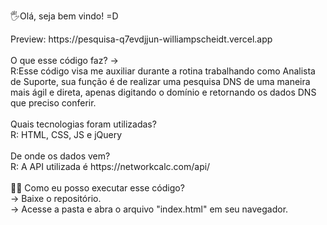 🖐️Olá, seja bem vindo! =D
<div>Preview: https://pesquisa-q7evdjjun-williampscheidt.vercel.app</div>
<br/>

<div>O que esse código faz? -></div> 
<div>R:Esse código visa me auxiliar durante a rotina trabalhando como Analista de Suporte, sua função é de realizar uma pesquisa DNS de uma maneira mais ágil e direta, apenas digitando o domínio e retornando os dados DNS que preciso conferir.</div>
</div>
<br/
<div>Quais tecnologias foram utilizadas?
<div>R: HTML, CSS, JS e jQuery</div>
<br />
<div>De onde os dados vem?</div></div>
<div>R: A API utilizada é https://networkcalc.com/api/</div>

<br /> 

<div>🧑‍🚀 Como eu posso executar esse código?</div>
<div>-> Baixe o repositório.</div>
<div>-> Acesse a pasta e abra o arquivo "index.html" em seu navegador.</div>
